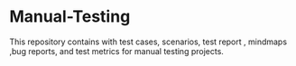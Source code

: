 # Manual-Testing
This repository contains with test cases, scenarios, test report , mindmaps ,bug reports, and test metrics for manual testing projects.
